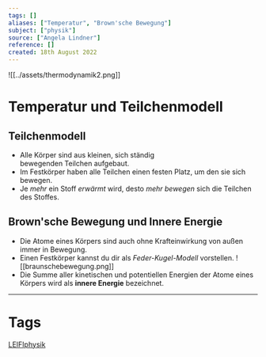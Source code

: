 ```yaml
---
tags: []
aliases: ["Temperatur", "Brown'sche Bewegung"]
subject: ["physik"]
source: ["Angela Lindner"]
reference: []
created: 18th August 2022
---
```

![[../assets/thermodynamik2.png]]

# Temperatur und Teilchenmodell
## Teilchenmodell
 - Alle Körper sind aus kleinen, sich ständig bewegenden Teilchen aufgebaut.
 - Im Festkörper haben alle Teilchen einen festen Platz, um den sie sich bewegen.
 - Je *mehr* ein Stoff *erwärmt* wird, desto *mehr* *bewegen* sich die Teilchen des Stoffes.

## Brown'sche Bewegung und Innere Energie
- Die Atome eines Körpers sind auch ohne Krafteinwirkung von außen immer in Bewegung.
- Einen Festkörper kannst du dir als *Feder-Kugel-Modell* vorstellen.
	![[braunschebewegung.png]]
- Die Summe aller kinetischen und potentiellen Energien der Atome eines Körpers wird als **innere Energie** bezeichnet.

---
# Tags
[LEIFIphysik](https://www.leifiphysik.de/waermelehre/temperatur-und-teilchenmodell)